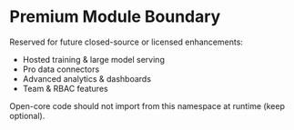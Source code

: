 # Premium Module Boundary

Reserved for future closed-source or licensed enhancements:
- Hosted training & large model serving
- Pro data connectors
- Advanced analytics & dashboards
- Team & RBAC features

Open-core code should not import from this namespace at runtime (keep optional).

